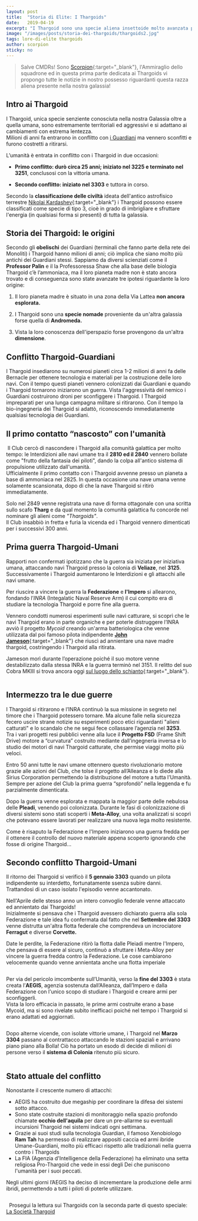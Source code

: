 ```yaml
---
layout: post
title:  "Storia di Elite: I Thargoids"
date:   2019-04-19
excerpt: "I Thargoid sono una specie aliena insettoide molto avanzata presente nella nostra Galassia da milioni di anni. E sono estremamente pericolosi"
image: "/images/posts/storia-dei-thargoids/thargoids2.jpg"
tags: lore-di-elite thargoids
author: scorpion
sticky: no
---
```

> Salve CMDRs! Sono [Scorpion](https://my.playstation.com/profile/Scorpion01924){:target="_blank"}, l'Ammiraglio dello squadrone ed in questa prima parte dedicata ai Thargoids vi propongo tutte le notizie in nostro possesso riguardanti questa razza aliena presente nella nostra galassia!

## Intro ai Thargoid

I Thargoid, unica specie senziente conosciuta nella nostra Galassia oltre a quella umana, sono estremamente territoriali ed aggressivi e si adattano ai cambiamenti con
estrema lentezza.<br>
Milioni di anni fa entrarono in conflitto con [i Guardiani](/blog/i-guardiani/) ma vennero sconfitti e furono costretti a ritirarsi.

L’umanità è entrata in conflitto con i Thargoid in due occasioni:

* **Primo conflitto: durò circa 25 anni; iniziato nel 3225 e terminato nel 3251**, conclusosi con la vittoria umana.

* **Secondo conflitto: iniziato nel 3303** e tuttora in corso.

Secondo la **classificazione delle civiltà** ideata dell'antico astrofisico
terrestre [Nikolai Kardashev](https://it.wikipedia.org/wiki/Nikolaj_Karda%C5%A1%C3%ABv){:target="_blank"} i Thargoid possono essere classificati come specie di tipo 3, cioè in grado di imbrigliare e sfruttare l'energia (in qualsiasi forma si presenti) di tutta la galassia.

## Storia dei Thargoid: le origini

Secondo gli **obelischi** dei Guardiani (terminali che fanno parte della rete dei
Monoliti) i Thargoid hanno milioni di anni; ciò implica che siano molto più
antichi dei Guardiani stessi. Sappiamo da diversi scienziati come il **Professor Palin** e il la Professoressa Shaw che alla base delle biologia Thargoid c’è
l’ammoniaca, ma il loro pianeta madre non è stato ancora trovato e di conseguenza sono state avanzate tre ipotesi riguardante la loro origine:

1. Il loro pianeta madre è situato in una zona della Via Lattea **non ancora esplorata.**

2. I Thargoid sono una **specie nomade** proveniente da un'altra galassia forse quella di **Andromeda.**

3. Vista la loro conoscenza dell'iperspazio forse provengono da un'altra **dimensione**.

## Conflitto Thargoid-Guardiani

I Thargoid insediarono su numerosi pianeti circa 1-2 milioni di anni fa delle Bernacle per ottenere tecnologia e materiali per la costruzione delle loro navi.
Con il tempo questi pianeti vennero colonizzati dai Guardiani e quando i Thargoid tornarono iniziarono un guerra. Vista l'aggressività del nemico i Guardiani
costruirono droni per sconfiggere i Thargoid. I Thargoid impreparati per una lunga campagna militare si ritirarono. Con il tempo la bio-ingegneria dei
Thargoid si adattò, riconoscendo immediatamente qualsiasi tecnologia dei Guardiani.

## Il primo contatto “nascosto” con l'umanità

<span class="image fit"><img src="/images/posts/storia-dei-thargoids/tharg2.png" alt=""></span>
Il Club cercò di nascondere i Thargoid alla comunità galattica per molto tempo: le Interdizioni alle navi umane tra il **2810 ed il 2840** vennero bollate come "frutto della
fantasia dei piloti", dando la colpa all'antico sistema di propulsione utilizzato dall'umanità.<br>
Ufficialmente il primo contatto con i Thargoid avvenne presso un pianeta a base di ammoniaca nel 2825. In questa occasione una nave umana venne solamente scansionata, dopo di che la nave Thargoid si ritirò immediatamente.

Solo nel 2849 venne registrata una nave di forma ottagonale con una scritta sullo scafo **Tharg** e da qual momento la comunità galattica fu concorde nel nominare gli alieni come *"Thargoids"*.<br>
Il Club insabbiò in fretta e furia la vicenda ed i Thargoid vennero dimenticati per i successivi 300 anni.

## Prima guerra Thargoid-Umani

Rapporti non confermati ipotizzano che la guerra sia iniziata per iniziativa umana, attaccando navi Thargoid presso la colonia di **Veliaze**, nel **3125**.<br>
Successivamente i Thargoid aumentarono le Interdizioni e gli attacchi alle navi umane.

Per riuscire a vincere la guerra la **Federazione** e **l'Impero** si allearono, fondando l’*INRA* (Integalatic Naval Reserve Arm) il cui compito era di studiare la
tecnologia Thargoid e porre fine alla guerra.

Vennero condotti numerosi esperimenti sulle navi catturare, si scoprì che le navi Thargoid erano in parte organiche e per poterle distruggere l’INRA avviò il
progetto *Mycoid* creando un'arma batteriologica che venne utilizzata dal poi famoso pilota indipendente [**John Jameson**](https://elite-dangerous.fandom.com/wiki/John_Jameson){:target="_blank"} che riuscì ad annientare una nave madre thargoid, costringendo i Thargoid alla ritirata. 

Jameson morì durante l’operazione poiché il suo motore venne destabilizzato dalla stessa INRA e la guerra terminò nel 3151. Il relitto del suo Cobra MKIII si trova ancora oggi [sul luogo dello schianto](https://canonn.science/codex/cmdr-john-jameson-crashed-cobra-mkiii/){:target="_blank"}.

<span class="image fit"><img src="/images/posts/storia-dei-thargoids/John-Jameson-Crashed-Cobra.jpg" alt=""></span>

## Intermezzo tra le due guerre

I Thargoid si ritirarono e l’INRA continuò la sua missione in segreto nel timore che i Thargoid potessero tornare. Ma alcune falle nella sicurezza fecero uscire
strane notizie su esperimenti poco etici riguardanti "alieni catturati" e lo scandalo che ne seguì fece collassare l’agenzia nel **3253**.<br>
Tra i vari progetti resi pubblici venne alla luce il **Progetto FSD** (Frame Shift Drive) motore a “curvatura” costruito mediante dall’ingegneria inversa e lo studio dei motori di navi Thargoid catturate, che permise viaggi molto più veloci.

Entro 50 anni tutte le navi umane ottennero questo rivoluzionario motore grazie alle azioni del Club, che tolse il progetto all’Alleanza e lo diede alla Sirius Corporation permettendo la distribuzione del motore a tutta l’Umanità. Sempre per azione del Club la prima guerra “sprofondò” nella leggenda e fu parzialmente dimenticata.

Dopo la guerra venne esplorata e mappata la maggior parte delle nebulosa delle **Pleadi**, venendo poi colonizzata. Durante le fasi di colonizzazione di
diversi sistemi sono stati scoperti i **Meta-Alloy**, una volta analizzati si scoprì che potevano essere lavorati per realizzare una nuova lega molto resistente.

Come è risaputo la Federazione e l'Impero iniziarono una guerra fredda per il ottenere il controllo del nuovo materiale appena scoperto ignorando che fosse di
origine Thargoid…

## Secondo conflitto Thargoid-Umani

Il ritorno dei Thargoid si verificò il **5 gennaio 3303** quando un pilota indipendente su interdetto, fortunatamente ssenza subire danni.<br>
Trattandosi di un caso isolato l'episodio venne accantonato. 

Nell'Aprile delle stesso anno un intero convoglio federale venne attaccato ed annientato dai Thargoids!<br>
Inizialmente si pensava che i Thargoid avessero dichiarato guerra alla sola Federazione e tale idea fu confermata dal fatto che nel **Settembre del 3303** venne distrutta un'altra flotta federale che comprendeva un incrociatore **Ferragut** e diverse **Corvette.**

Date le perdite, la Federazione ritirò la flotta dalle Pleiadi mentre l'Impero, che pensava di essere al sicuro, continuò a sfruttare i Meta-Alloy per vincere la
guerra fredda contro la Federazione. Le cose cambiarono velocemente quando venne annientata anche una flotta imperiale

<div class="box alt">
    <div class="row 50% uniform">
        <div class="6u"><span class="image fit"><img src="{{ "/images/posts/storia-dei-thargoids/thargs.jpg" | prepend:site.baseurl }}" alt="" /></span></div>
        <div class="6u$"><span class="image fit"><img src="{{ "/images/posts/storia-dei-thargoids/thargs2.jpg" | prepend:site.baseurl }}" alt="" /></span></div>
    </div>
</div>

Per via del pericolo imcombente sull’Umanità, verso la **fine del 3303** è stata creata l’**AEGIS**, agenzia sostenuta dall’Alleanza, dall’Impero e dalla Federazione con
l'unico scopo di studiare i Thargoid e creare armi per sconfiggerli.<br>
Vista la loro efficacia in passato, le prime armi costruite erano a base Mycoid, ma si sono rivelate subito inefficaci poiché nel tempo i Thargoid si erano adattati ed aggiornati.

<div class="box alt">
    <div class="row 50% uniform">
        <div class="6u"><span class="image fit"><img src="{{ "/images/posts/storia-dei-thargoids/ax-multicannon.png" | prepend:site.baseurl }}" alt="" /></span></div>
        <div class="6u$"><span class="image fit"><img src="{{ "/images/posts/storia-dei-thargoids/ax-missile.jpg" | prepend:site.baseurl }}" alt="" /></span></div>
    </div>
</div>

Dopo alterne vicende, con isolate vittorie umane, i Thargoid nel **Marzo 3304** passano al contrattacco attaccando le stazioni spaziali e arrivano piano piano
alla Bolla! Ciò ha portato un esodo di decide di milioni di persone verso il **sistema di Colonia** ritenuto più sicuro.

<span class="image fit"><img src="/images/posts/storia-dei-thargoids/colonia.jpg" alt=""></span>

## Stato attuale del conflitto

Nonostante il crescente numero di attacchi:

- AEGIS ha costruito due megaship per coordinare la difesa dei sistemi sotto attacco.
- Sono state costruite stazioni di monitoraggio nella spazio profondo chiamate **occhio dell'aquila** per dare un pre-allarme su eventuali incursioni Thargoid nei sistemi indicati ogni settimana.
- Grazie ai suoi studi sulla tecnologia Guardian, il famoso Xenobiologo **Ram Tah**  ha permesso di realizzare appositi caccia ed armi ibride Umane-Guardiani, molto più efficaci rispetto alle tradizionali nella guerra contro i Thargoids
- La FIA (Agenzia d'Intelligence della Federazione) ha eliminato una setta religiosa Pro-Thargoid che vede in essi degli Dei che puniscono l'umanità per i suoi peccati.

Negli ultimi giorni l’AEGIS ha deciso di incrementare la produzione delle armi ibridi, permettendo a tutti i piloti di poterle utilizzare.

<span class="image fit"><img src="/images/posts/storia-dei-thargoids/for-humanity.jpg" alt=""></span>

<div class="box">
<i class="fa fa-hand-o-right fa-lg" aria-hidden="true" style="color: #f07b05;"></i> &nbsp; Prosegui la lettura sui Thargoids con la seconda parte di questo speciale: <a href="/blog/societa-targhoid/">La Società Thargoid</a>
</div>